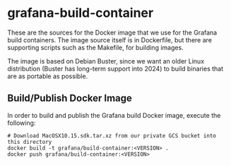 # grafana-build-container

These are the sources for the Docker image that we use for the Grafana build containers. The image source itself
is in Dockerfile, but there are supporting scripts such as the Makefile, for building images.

The image is based on Debian Buster, since we want an older Linux distribution (Buster has long-term support into 2024) to build binaries that are as portable as possible.

## Build/Publish Docker Image

In order to build and publish the Grafana build Docker image, execute the following:

```
# Download MacOSX10.15.sdk.tar.xz from our private GCS bucket into this directory
docker build -t grafana/build-container:<VERSION> .
docker push grafana/build-container:<VERSION>
```
